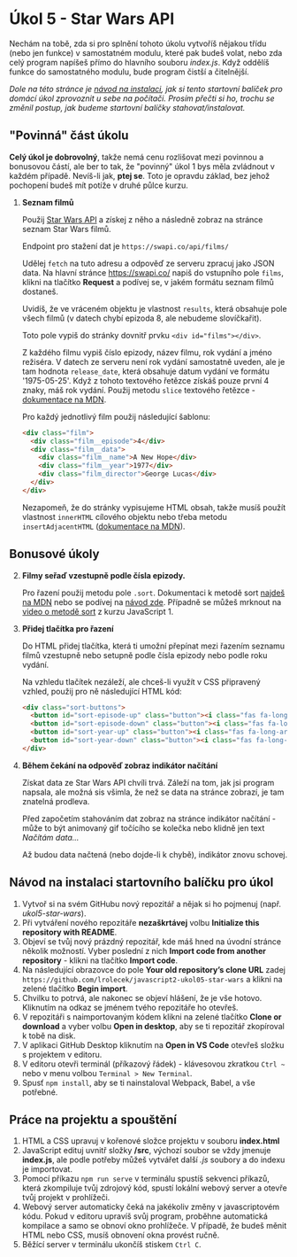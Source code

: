 # Úkol 5 - Star Wars API

Nechám na tobě, zda si pro splnění tohoto úkolu vytvoříš nějakou třídu (nebo jen funkce) v samostatném modulu, které pak budeš volat, nebo zda celý program napíšeš přímo do hlavního souboru *index.js*. Když oddělíš funkce do samostatného modulu, bude program čistší a čitelnější.

*Dole na této stránce je [návod na instalaci](#Návod-na-instalaci-startovního-balíčku-pro-úkol), jak si tento startovní balíček pro domácí úkol zprovoznit u sebe na počítači. Prosím přečti si ho, trochu se změnil postup, jak budeme startovní balíčky stahovat/instalovat.*


## "Povinná" část úkolu

**Celý úkol je dobrovolný**, takže nemá cenu rozlišovat mezi povinnou a bonusovou částí, ale ber to tak, že "povinný" úkol 1 bys měla zvládnout v každém případě. Nevíš-li jak, **ptej se**. Toto je opravdu základ, bez jehož pochopení budeš mít potíže v druhé půlce kurzu.

1. **Seznam filmů**

   Použij [Star Wars API](https://swapi.co) a získej z něho a následně zobraz na stránce seznam Star Wars filmů.

   Endpoint pro stažení dat je `https://swapi.co/api/films/`

   Udělej `fetch` na tuto adresu a odpověď ze serveru zpracuj jako JSON data. Na hlavní stránce https://swapi.co/ napiš do vstupního pole `films`, klikni na tlačítko **Request** a podívej se, v jakém formátu seznam filmů dostaneš.

   Uvidíš, že ve vráceném objektu je vlastnost `results`, která obsahuje pole všech filmů (v datech chybí epizoda 8, ale nebudeme slovíčkařit).

   Toto pole vypiš do stránky dovnitř prvku `<div id="films"></div>`.

   Z každého filmu vypiš číslo epizody, název filmu, rok vydání a jméno režiséra. V datech ze serveru není rok vydání samostatně uveden, ale je tam hodnota `release_date`, která obsahuje datum vydání ve formátu '1975-05-25'. Když z tohoto textového řetězce získáš pouze první 4 znaky, máš rok vydání. Použij metodu `slice` textového řetězce - [dokumentace na MDN](https://developer.mozilla.org/en-US/docs/Web/JavaScript/Reference/Global_Objects/String/slice).

   Pro každý jednotlivý film použij následující šablonu:

   ```html
   <div class="film">
     <div class="film__episode">4</div>
     <div class="film__data">
       <div class="film__name">A New Hope</div>
       <div class="film__year">1977</div>
       <div class="film_director">George Lucas</div>
     </div>
   </div>
   ```

   Nezapomeň, že do stránky vypisujeme HTML obsah, takže musíš použít vlastnost `innerHTML` cílového objektu nebo třeba metodu `insertAdjacentHTML` ([dokumentace na MDN](https://developer.mozilla.org/en-US/docs/Web/API/Element/insertAdjacentHTML)).


## Bonusové úkoly

2. **Filmy seřaď vzestupně podle čísla epizody.**

   Pro řazení použij metodu pole `.sort`. Dokumentaci k metodě sort [najdeš na MDN](https://developer.mozilla.org/en-US/docs/Web/JavaScript/Reference/Global_Objects/Array/sort) nebo se podívej na [návod zde](https://thomlom.dev/what-you-should-know-about-js-arrays/). Případně se můžeš mrknout na [video o metodě sort](https://www.youtube.com/watch?v=kGCQJdikZCo&list=PLTCx5oiCrIJ4t6lZhFqH3SHI74QI_HjDn&index=8&t=4764s) z kurzu JavaScript 1.


3. **Přidej tlačítka pro řazení**

   Do HTML přidej tlačítka, která ti umožní přepínat mezi řazením seznamu filmů vzestupně nebo setupně podle čísla epizody nebo podle roku vydání.

   Na vzhledu tlačítek nezáleží, ale chceš-li využít v CSS připravený vzhled, použij pro ně následující HTML kód:

   ```html
   <div class="sort-buttons">
     <button id="sort-episode-up" class="button"><i class="fas fa-long-arrow-alt-up"></i> epizoda</button>
     <button id="sort-episode-down" class="button"><i class="fas fa-long-arrow-alt-down"></i> epizoda</button>
     <button id="sort-year-up" class="button"><i class="fas fa-long-arrow-alt-up"></i> rok</button>
     <button id="sort-year-down" class="button"><i class="fas fa-long-arrow-alt-down"></i> rok</button>
   </div>
   ```


4. **Během čekání na odpověď zobraz indikátor načítání**

   Získat data ze Star Wars API chvíli trvá. Záleží na tom, jak jsi program napsala, ale možná sis všimla, že než se data na stránce zobrazí, je tam znatelná prodleva.

   Před započetím stahováním dat zobraz na stránce indikátor načítání - může to být animovaný gif točícího se kolečka nebo klidně jen text *Načítám data...*

   Až budou data načtená (nebo dojde-li k chybě), indikátor znovu schovej.

## Návod na instalaci startovního balíčku pro úkol

1. Vytvoř si na svém GitHubu nový repozitář a nějak si ho pojmenuj (např. *ukol5-star-wars*).
2. Při vytváření nového repozitáře **nezaškrtávej** volbu **Initialize this repository with README**.
3. Objeví se tvůj nový prázdný repozitář, kde máš hned na úvodní stránce několik možností. Vyber poslední z nich **Import code from another repository** - klikni na tlačítko **Import code**.
4. Na následující obrazovce do pole **Your old repository’s clone URL** zadej `https://github.com/lrolecek/javascript2-ukol05-star-wars` a klikni na zelené tlačítko **Begin import**.
5. Chvilku to potrvá, ale nakonec se objeví hlášení, že je vše hotovo. Kliknutím na odkaz se jménem tvého repozitáře ho otevřeš.
6. V repozitáři s naimportovaným kódem klikni na zelené tlačítko **Clone or download** a vyber volbu **Open in desktop**, aby se ti repozitář zkopíroval k tobě na disk.
7. V aplikaci GitHub Desktop kliknutím na **Open in VS Code** otevřeš složku s projektem v editoru.
8. V editoru otevři terminál (příkazový řádek) - klávesovou zkratkou `Ctrl ~` nebo v menu volbou `Terminal > New Terminal`.
9. Spusť `npm install`, aby se ti nainstaloval Webpack, Babel, a vše potřebné.

## Práce na projektu a spouštění

1. HTML a CSS upravuj v kořenové složce projektu v souboru **index.html**
2. JavaScript edituj uvnitř složky **/src**, výchozí soubor se vždy jmenuje **index.js**, ale podle potřeby můžeš vytvářet další *.js* soubory a do indexu je importovat.
3. Pomocí příkazu `npm run serve` v terminálu spustíš sekvenci příkazů, která zkompiluje tvůj zdrojový kód, spustí lokální webový server a otevře tvůj projekt v prohlížeči.
4. Webový server automaticky čeká na jakékoliv změny v javascriptovém kódu. Pokud v editoru upravíš svůj program, proběhne automatická kompilace a samo se obnoví okno prohlížeče. V případě, že budeš měnit HTML nebo CSS, musíš obnovení okna provést ručně.
5. Běžící server v terminálu ukončíš stiskem `Ctrl C`.
